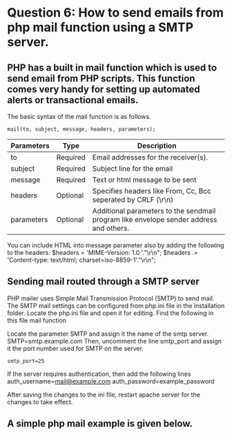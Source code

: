 # Question 6: How to send emails from php mail function using a SMTP server.

## PHP has a built in mail function which is used to send email from PHP scripts. This function comes very handy for setting up automated alerts or transactional emails.

The basic syntax of the mail function is as follows.

	mail(to, subject, message, headers, parameters);

| Parameters | Type | Description |
|---|---|---|
| to | Required | Email addresses for the receiver(s).
| subject | Required | Subject line for the email
| message | Required | Text or html message to be sent |
| headers | Optional | Specifies headers like From, Cc, Bcc seperated by CRLF (\r\n) |
| parameters | Optional | Additional parameters to the sendmail program like envelope sender address and others. |

You can include HTML into message parameter also by adding the following to the headers.
	$headers = 'MIME-Version: 1.0 '."\r\n";
	$headers .= 'Content-type: text/html; charset=iso-8859-1'."\r\n";


## Sending mail routed through a SMTP server
PHP mailer uses Simple Mail Transmission Protocol (SMTP) to send mail.
The SMTP mail settings can be configured from php.ini file in the installation folder. Locate the php.ini file and open it for editing.
Find the following in this file
	mail function

Locate the parameter SMTP and assign it the name of the smtp server.
	SMTP=smtp.example.com
Then, uncomment the line smtp_port and assign it the port number used for SMTP on the server.

	smtp_port=25

If the server requires authentication, then add the following lines
	auth_username=mail@example.com
	auth_password=example_password
	
After saving the changes to the ini file, restart apache server for the changes to take effect.

## A simple php mail example is given below.
<?php

	$to="user@example.com";
	$subject="First php mail";
	$mesage="This is a test email sent from php mail function."
	$headers="From: noreply@example.com";
	mail($to, $subject, $message, $headers);
?>
